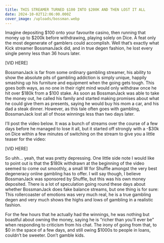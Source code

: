 ```yaml
---
title: THIS STREAMER TURNED $100 INTO $200K AND THEN LOST IT ALL
date: 2024-10-02T12:06:00.000Z
cover_image: /uploads/bossman.webp
---
```

Imagine depositing $100 onto your favourite casino, then running that money up to $200k before withdrawing, playing solely on Dice. A feat only the most degenerate of gamblers could accomplish. Well that’s exactly what Kick streamer BossmanJack did, and in true degen fashion, he lost every single penny less than 36 hours later.



\[VID HERE]



BossmanJack is far from some ordinary gambling streamer, his ability to show the absolute pits of gambling addiction is simply unique, happily smashing up his furniture and equipment when the going gets tough. This goes both ways, as no one in their right mind would only withdraw once he hit over $180k from a $100 stake. As soon as BossmanJack was able to take the money out, he called his family and started making promises about what he could give them as presents, saying he would buy his mom a car, and his dad a steak dinner. However, as this tale often goes with gambling, BossmanJack lost all of those winnings less than two days later.



I’ll post the video below. It was a bunch of streams over the course of a few days before he managed to lose it all, but it started off strongly with a -$30k on Dice within a few minutes of switching on the stream to give you a little teaser for the video:



\[VID HERE]



So uhh… yeah, that was pretty depressing. One little side note I would like to point out is that the $180k withdrawn at the beginning of the video seemed to come out smoothly, a small W for Shuffle amongst the very best degeneracy online gambling has to offer. I will say though, I believe BossmanJack was sponsored by Shuffle, but this was his own money deposited. There is a lot of speculation going round these days about whether BossmanJack does fake balance streams, but one thing is for sure: This rollercoaster of emotions was very much real, he is a true gambling degen and very much shows the highs and lows of gambling in a realistic fashion.



For the few hours that he actually had the winnings, he was nothing but boastful about owning the money, saying he is “richer than you’ll ever be” when responding to criticism from his chat. The irony of going from that, to $0 in the space of a few days, and still owing $1000s to people in loans, couldn’t be sweeter. Don’t gamble kids.
